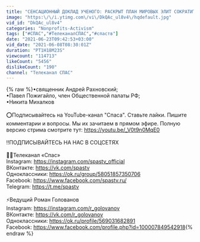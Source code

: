 ```yaml
---
title: "СЕНСАЦИОННЫЙ ДОКЛАД УЧЕНОГО: РАСКРЫТ ПЛАН МИРОВЫХ ЭЛИТ СОКРАТИТЬ ЧИСЛО ЛЮДЕЙ"
image: "https:\/\/i.ytimg.com\/vi\/DkQAc_ul8v4\/hqdefault.jpg"
vid_id: "DkQAc_ul8v4"
categories: "Nonprofits-Activism"
tags: ["#СПАС","#ТелеканалСПАС","#спаств"]
date: "2021-06-23T09:42:53+03:00"
vid_date: "2021-06-08T08:30:01Z"
duration: "PT1H18M23S"
viewcount: "114713"
likeCount: "5456"
dislikeCount: "190"
channel: "Телеканал СПАС"
---
```

{% raw %}•священник Андрей Рахновский;<br />•Павел Пожигайло, член Общественной палаты РФ;<br />•Никита Михалков<br /><br />⭕️Подписывайтесь на YouTube-канал &quot;Спаса&quot;. Ставьте лайки. Пишите комментарии и вопросы. Мы их зачитаем в прямом эфире. Полную версию стрима смотрите тут:  <a rel="nofollow" target="blank" href="https://youtu.be/_V0t9n0MqE0">https://youtu.be/_V0t9n0MqE0</a><br /><br />‼️ПОДПИСЫВАЙТЕСЬ НА НАС В СОЦСЕТЯХ<br /><br />🙏🏻Телеканал «Спас»<br />Instagram: <a rel="nofollow" target="blank" href="https://instagram.com/spastv_official">https://instagram.com/spastv_official</a><br />ВКонтакте: <a rel="nofollow" target="blank" href="https://vk.com/spastv">https://vk.com/spastv</a><br />Одноклассники: <a rel="nofollow" target="blank" href="https://ok.ru/group/58051857350706">https://ok.ru/group/58051857350706</a><br />Facebook: <a rel="nofollow" target="blank" href="https://www.facebook.com/spastv.ru/">https://www.facebook.com/spastv.ru/</a><br />Telegram: <a rel="nofollow" target="blank" href="https://t.me/spastv">https://t.me/spastv</a><br /><br />⚡Ведущий Роман Голованов<br />Instagram: <a rel="nofollow" target="blank" href="https://instagram.com/r_golovanov">https://instagram.com/r_golovanov</a><br />ВКонтакте: <a rel="nofollow" target="blank" href="https://vk.com/r_golovanov">https://vk.com/r_golovanov</a><br />Одноклассники: <a rel="nofollow" target="blank" href="https://ok.ru/profile/569031682891">https://ok.ru/profile/569031682891</a><br />Facebook: <a rel="nofollow" target="blank" href="https://www.facebook.com/profile.php?id=100007849542918">https://www.facebook.com/profile.php?id=100007849542918</a>{% endraw %}
